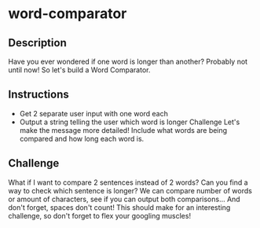# word-comparator 

## Description 
Have you ever wondered if one word is longer than another? Probably not until now! So let's build a Word Comparator. 

## Instructions 
- Get 2 separate user input with one word each 
- Output a string telling the user which word is longer Challenge Let's make the message more detailed! Include what words are being compared and how long each word is. 

## Challenge
What if I want to compare 2 sentences instead of 2 words? Can you find a way to check which sentence is longer? We can compare number of words or amount of characters, see if you can output both comparisons... And don't forget, spaces don't count! This should make for an interesting challenge, so don't forget to flex your googling muscles!